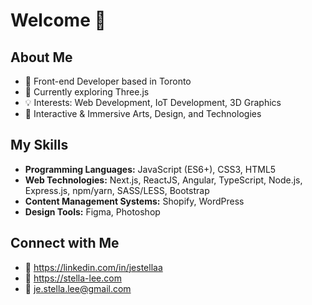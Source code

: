 # Welcome 👋

## About Me

- 🔭 Front-end Developer based in Toronto
- 🌱 Currently exploring Three.js
- 💡 Interests: Web Development, IoT Development, 3D Graphics
- 🩵 Interactive & Immersive Arts, Design, and Technologies

## My Skills

- **Programming Languages:** JavaScript (ES6+), CSS3, HTML5
- **Web Technologies:** Next.js, ReactJS, Angular, TypeScript, Node.js, Express.js, npm/yarn, SASS/LESS, Bootstrap
- **Content Management Systems:** Shopify, WordPress
- **Design Tools:** Figma, Photoshop

## Connect with Me

- 💼 https://linkedin.com/in/jestellaa
- 🎨 https://stella-lee.com
- 💌 je.stella.lee@gmail.com
